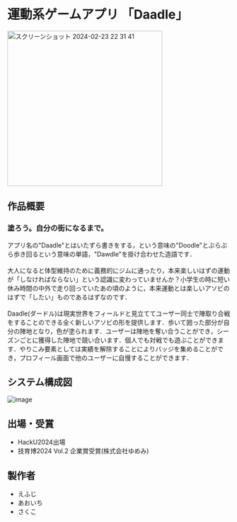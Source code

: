 # 運動系ゲームアプリ 「Daadle」

<img width="350" alt="スクリーンショット 2024-02-23 22 31 41" src="https://github.com/tsunufu/Daadle/assets/73733296/2a01e062-bd14-466d-aa4a-64ca5aac41dc">





## 作品概要
### 塗ろう。自分の街になるまで。
アプリ名の"Daadle"とはいたずら書きをする，という意味の"Doodle"とぶらぶら歩き回るという意味の単語，"Dawdle"を掛け合わせた造語です．<br><br>
大人になると体型維持のために義務的にジムに通ったり，本来楽しいはずの運動が「しなければならない」という認識に変わっていませんか？小学生の時に短い休み時間の中外で走り回っていたあの頃のように，本来運動とは楽しいアソビのはずで「したい」ものであるはずなのです．<br><br>
Daadle(ダードル)は現実世界をフィールドと見立ててユーザー同士で陣取り合戦をすることのできる全く新しいアソビの形を提供します．歩いて囲った部分が自分の陣地となり，色が塗られます．ユーザーは陣地を奪い合うことができ，シーズンごとに獲得した陣地で競い合います．個人でも対戦でも遊ぶことができます．やりこみ要素としては実績を解除することによりバッジを集めることができ，プロフィール画面で他のユーザーに自慢することができます．

## システム構成図
![image](https://github.com/tsunufu/Daadle/assets/73733296/ccb5d217-5afe-4838-8913-790eff3cfda7)

## 出場・受賞
 - HackU2024出場
 - 技育博2024 Vol.2 企業賞受賞(株式会社ゆめみ)



## 製作者
 - えふじ
 - あおいち
 - さくこ
